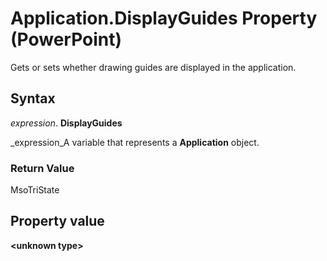 
# Application.DisplayGuides Property (PowerPoint)

Gets or sets whether drawing guides are displayed in the application. 


## Syntax

 _expression_. **DisplayGuides**

 _expression_A variable that represents a  **Application** object.


### Return Value

MsoTriState


## Property value

 **&lt;unknown type&gt;**

